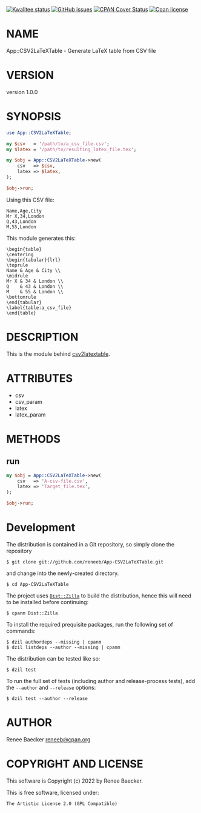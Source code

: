 [![Kwalitee status](https://cpants.cpanauthors.org/dist/App-CSV2LaTeXTable.png)](https://cpants.cpanauthors.org/dist/App-CSV2LaTeXTable)
[![GitHub issues](https://img.shields.io/github/issues/reneeb/App-CSV2LaTeXTable.svg)](https://github.com/reneeb/App-CSV2LaTeXTable/issues)
[![CPAN Cover Status](https://cpancoverbadge.perl-services.de/App-CSV2LaTeXTable-1.0.0)](https://cpancoverbadge.perl-services.de/App-CSV2LaTeXTable-1.0.0)
[![Cpan license](https://img.shields.io/cpan/l/App-CSV2LaTeXTable.svg)](https://metacpan.org/release/App-CSV2LaTeXTable)

# NAME

App::CSV2LaTeXTable - Generate LaTeX table from CSV file

# VERSION

version 1.0.0

# SYNOPSIS

```perl
use App::CSV2LaTeXTable;

my $csv   = '/path/to/a_csv_file.csv';
my $latex = '/path/to/resulting_latex_file.tex';

my $obj = App::CSV2LaTeXTable->new(
    csv   => $csv,
    latex => $latex,
);

$obj->run;
```

Using this CSV file:

```
Name,Age,City
Mr X,34,London
Q,43,London
M,55,London
```

This module generates this:

```
\begin{table}
\centering
\begin{tabular}{lrl}
\toprule
Name & Age & City \\
\midrule
Mr X & 34 & London \\
Q    & 43 & London \\
M    & 55 & London \\
\bottomrule
\end{tabular}
\label{table:a_csv_file}
\end{table}
```

# DESCRIPTION

This is the module behind [csv2latextable](https://metacpan.org/pod/csv2latextable).

# ATTRIBUTES

- csv
- csv\_param
- latex
- latex\_param

# METHODS

## run

```perl
my $obj = App::CSV2LaTeXTable->new(
    csv   => 'A-csv-file.csv',
    latex => 'Target_file.tex',
);

$obj->run;
```



# Development

The distribution is contained in a Git repository, so simply clone the
repository

```
$ git clone git://github.com/reneeb/App-CSV2LaTeXTable.git
```

and change into the newly-created directory.

```
$ cd App-CSV2LaTeXTable
```

The project uses [`Dist::Zilla`](https://metacpan.org/pod/Dist::Zilla) to
build the distribution, hence this will need to be installed before
continuing:

```
$ cpanm Dist::Zilla
```

To install the required prequisite packages, run the following set of
commands:

```
$ dzil authordeps --missing | cpanm
$ dzil listdeps --author --missing | cpanm
```

The distribution can be tested like so:

```
$ dzil test
```

To run the full set of tests (including author and release-process tests),
add the `--author` and `--release` options:

```
$ dzil test --author --release
```

# AUTHOR

Renee Baecker <reneeb@cpan.org>

# COPYRIGHT AND LICENSE

This software is Copyright (c) 2022 by Renee Baecker.

This is free software, licensed under:

```
The Artistic License 2.0 (GPL Compatible)
```

